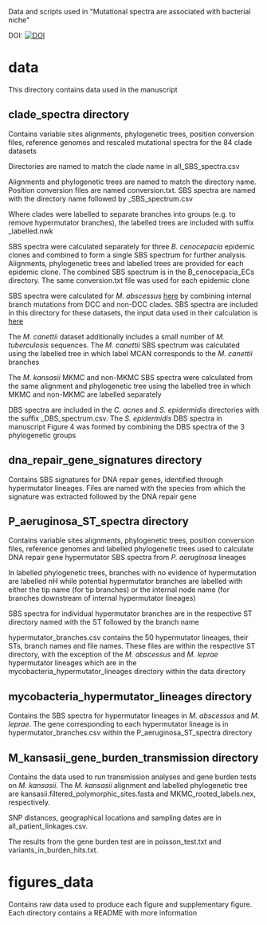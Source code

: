 Data and scripts used in "Mutational spectra are associated with bacterial niche"

DOI: [![DOI](https://zenodo.org/badge/510709436.svg)](https://zenodo.org/badge/latestdoi/510709436)

# data
This directory contains data used in the manuscript

## clade_spectra directory

Contains variable sites alignments, phylogenetic trees, position conversion files, reference genomes and rescaled mutational spectra for the 84 clade datasets

Directories are named to match the clade name in all\_SBS\_spectra.csv

Alignments and phylogenetic trees are named to match the directory name. Position conversion files are named conversion.txt. SBS spectra are named with the directory name followed by \_SBS\_spectrum.csv

Where clades were labelled to separate branches into groups (e.g. to remove hypermutator branches), the labelled trees are included with suffix \_labelled.nwk

SBS spectra were calculated separately for three _B. cenocepacia_ epidemic clones and combined to form a single SBS spectrum for further analysis. Alignments, phylogenetic trees and labelled trees are provided for each epidemic clone. The combined SBS spectrum is in the B\_cenocepacia\_ECs directory. The same conversion.txt file was used for each epidemic clone

SBS spectra were calculated for _M. abscessus_ [here](https://www.nature.com/articles/s41564-021-00963-3) by combining internal branch mutations from DCC and non-DCC clades. SBS spectra are included in this directory for these datasets, the input data used in their calculation is [here](https://zenodo.org/record/5116229#.YsVbHuzMIaE)

The _M. canettii_ dataset additionally includes a small number of _M. tuberculosis_ sequences. The _M. canettii_ SBS spectrum was calculated using the labelled tree in which label MCAN corresponds to the _M. canettii_ branches

The _M. kansasii_ MKMC and non-MKMC SBS spectra were calculated from the same alignment and phylogenetic tree using the labelled tree in which MKMC and non-MKMC are labelled separately

DBS spectra are included in the _C. acnes_ and _S. epidermidis_ directories with the suffix \_DBS\_spectrum.csv. The _S. epidermidis_ DBS spectra in manuscript Figure 4 was formed by combining the DBS spectra of the 3 phylogenetic groups

## dna_repair_gene_signatures directory

Contains SBS signatures for DNA repair genes, identified through hypermutator lineages. Files are named with the species from which the signature was extracted followed by the DNA repair gene

## P_aeruginosa_ST_spectra directory

Contains variable sites alignments, phylogenetic trees, position conversion files, reference genomes and labelled phylogenetic trees used to calculate DNA repair gene hypermutator SBS spectra from _P. aeruginosa_ lineages

In labelled phylogenetic trees, branches with no evidence of hypermutation are labelled nH while potential hypermutator branches are labelled with either the tip name (for tip branches) or the internal node name (for branches downstream of internal hypermutator lineages)

SBS spectra for individual hypermutator branches are in the respective ST directory named with the ST followed by the branch name

hypermutator_branches.csv contains the 50 hypermutator lineages, their STs, branch names and file names. These files are within the respective ST directory, with the exception of the _M. abscessus_ and _M. leprae_ hypermutator lineages which are in the mycobacteria_hypermutator_lineages directory within the data directory

## mycobacteria_hypermutator_lineages directory

Contains the SBS spectra for hypermutator lineages in _M. abscessus_ and _M. leprae_. The gene corresponding to each hypermutator lineage is in hypermutator_branches.csv within the P_aeruginosa_ST_spectra directory

## M_kansasii_gene_burden_transmission directory

Contains the data used to run transmission analyses and gene burden tests on _M. kansasii_. The _M. kansasii_ alignment and labelled phylogenetic tree are kansasii.filtered_polymorphic_sites.fasta and MKMC_rooted_labels.nex, respectively.

SNP distances, geographical locations and sampling dates are in all_patient_linkages.csv.

The results from the gene burden test are in poisson_test.txt and variants_in_burden_hits.txt.

# figures_data

Contains raw data used to produce each figure and supplementary figure. Each directory contains a README with more information
